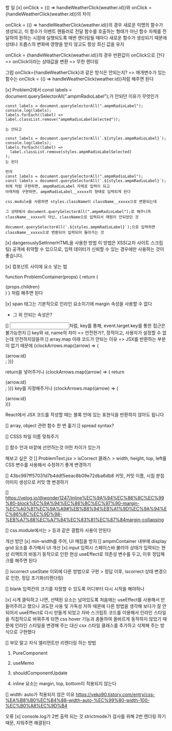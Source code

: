 할 일
[x]
onClick = {() => handleWeatherClick(weather.id)}와
onClick = {handleWeatherClick(weather.id)}의 차이

onClick = {() => handleWeatherClick(weather.id)}의 경우
새로운 익명의 함수가 생성되고, 이 함수가 이벤트 핸들러로 전달
함수를 호출하는 형태가 아닌 함수 자체를 전달하여 원하는 시점에 실행되도록
매번 렌더링될 때마다 새로운 함수가 생성되기 때문에 상태나 프롭스의 변화에 영향을 받지 않고도 항상 최신 값을 유지

onClick = {handleWeatherClick(weather.id)}의 경우 반환값이 onClick으로 간다 => onClick이라는 상태값을 변환 => 무한 렌더링

그럼 onClick={handleWeatherClick}과 같은 방식은 안되는지?
=> 매개변수가 있는 함수는 onClick = {() => handleWeatherClick(weather.id)}처럼 해주면 된다

[x] Problem2에서 const labels = document.querySelectorAll(".ampmRadioLabel");가 안되던 이유가 무엇인가

    const labels = document.querySelectorAll(".ampmRadioLabel");
    console.log(labels);
    labels.forEach((label) => label.classList.remove("ampmRadioLabelSelected"));

    는 안되고

    const labels = document.querySelectorAll(`.${styles.ampmRadioLabel}`);
    console.log(labels);
    labels.forEach((label) =>
      label.classList.remove(styles.ampmRadioLabelSelected)
    );
    는 된다

    먼저
    const labels = document.querySelectorAll(".ampmRadioLabel");
    const labels = document.querySelectorAll(`.${styles.ampmRadioLabel}`);
    위에 처럼 구현하면, ampmRadioLabel 자체로 입력이 되고
    아래처럼 구현하면, ampmRadioLabel__xxxxx의 형태로 입력되게 된다

    css.module을 사용하면 styles.className이 className__xxxxx으로 변환되는데

    그 상태에서 document.querySelectorAll(".ampmRadioLabel");로 해주니까 className__xxxxx이 아닌, className으로 입력되서 매핑이 안되었던 것

    document.querySelectorAll(`.${styles.ampmRadioLabel}`);으로 입력하면 className__xxxxx으로 변환되어 입력되어 돌아가는 것

[x] dangerouslySetInnerHTML을 사용한 방법
이 방법은 XSS(교차 사이트 스크립팅) 공격에 취약할 수 있으므로, 입력 데이터가 신뢰할 수 있는 경우에만 사용하는 것이 좋습니다.

[x] 컴포넌트 사이에 요소 넣는 법
<ProblemContainer>

  <!-- 다른 컴포넌트 -->
</ProblemContainer>

function ProblemContainer(props) {
return (

 <div>
{props.children}
</div>
)
}
처럼 해주면 된다

[x] span 태그는 기본적으로 인라인 요소이기에 margin 속성을 사용할 수 없다

- 그 외 안되는 속성은?

[] <input key="1" type="text" />처럼, key를 통해, event.target.key를 통한 접근은 불가능한지
[] key와 id, name의 차이
=> 안전한가?, 정적이고, 사용자가 설정할 수 없는데 안전하지않을까
[] array.map
아래 코드가 안되는 이유 => JSX를 반환하는 부분이 없기 때문에
{clockArrows.map((arrow) => {

<div>{arrow.id}</div>;
})}

return을 넣어주거나
{clockArrows.map((arrow) => {
return <div>{arrow.id}</div>;
})}
key를 지정해주거나
{clockArrows.map((arrow) => (

<div key={arrow.id}>{arrow.id}</div>
))}

React에서 JSX 코드를 작성할 때는 블록 안에 있는 표현식을 반환하지 않아도 됩니다

[] array, object 관련 함수 한 번 훑기
[] spread syntax?

[] CSSS 파일 이름 맞춰주기

[] 함수 안과 바깥에 선언하는것 어떤 차이가 있는가

해보고 싶은 것
[] ProblemText.jsx > isCorrect 클래스 > width, height, top, left를 CSS 변수를 사용해서 수정하기 좋게 변경하기

[] 43bc997ff57031d7b4ddf5eeac8b09e72dba6db8 커밋, 커밋 이름, 시침 분침 이미지 생성으로
커밋 명 변경하기

[] https://velog.io/@wonder1247/inline%EC%9A%94%EC%86%8C%EC%99%80-block%EC%9A%94%EC%86%8C%EC%97%90-margin-%EC%A0%81%EC%9A%A9#%EB%B8%94%EB%A1%9D%EC%9A%94%EC%86%8C%EC%9D%98-%EB%A7%88%EC%A7%84%EC%83%81%EC%87%84margin-collapsing

[] css.module에서는 > 등과 같은 결합자 사용이 안된다

개선 방안
[x] min-width를 주어, UI 깨짐을 방지
[] ampmContainer 내부에 display grid 요소를 추가해서 UI 개선
[x] input 입력시 스페이스바 불러야 상태가 입력되는 현상
리액트의 비동기 동작으로 인한 현상
useEffect로 의존성 변수를 두고, 이후 정답체크를 해주면 된다

[] iscorrect useState 이외에 다른 방법으로 구현 > 정답 이후, iscorrect 상태 변경으로 인한, 정답 초기화(리렌더링)

[] blank 입력칸의 크기를 지정할 수 있도록
어디부터 다시 시작을 해야하나

[x] 시계 클릭하고 나면, 선택된 요소는 남아있도록
처음에는 useEffect를 사용해서 만들어주려고 했으나
과도한 사용 및 가독성 저하 때문에 다른 방법을 생각해 보다가
잘 안되어서 useEffect로 다시 만들게 되었고
자바 스크립트 코드를 이용해서 인라인 스타일을 직접적으로 바꿔주게 되면
css hover 기능과 충돌하여 올바르게 동작하지 않았기 때문에
인라인 스타일을 변경해 주는 대신 csx 스타일 클래스를 추가하고 삭제해 주는 방식으로 구현했다

[] 부모 말고 자식 엘리먼트만 리렌더링 하는 방법
1. PureComponent 
2. useMemo
3. shouldComponentUpdate 

1. inline 요소는 margin, top, bottom이 적용되지 않는다

[] width: auto가 적용되지 않은 이유
https://yeko90.tistory.com/entry/css-%EA%B8%B0%EC%B4%88-width-auto-%EC%99%80-width-100-%EC%B0%A8%EC%9D%B4

오류
[x] console.log가 2번 출력 되는 것
strictmode가 검사를 위해 2번 렌더링 하기 때문, 지워주면 해결된다
